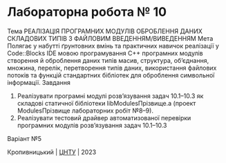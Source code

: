 ﻿# Лабораторна робота № 10

Тема
РЕАЛІЗАЦІЯ ПРОГРАМНИХ МОДУЛІВ ОБРОБЛЕННЯ ДАНИХ СКЛАДОВИХ ТИПІВ З ФАЙЛОВИМ ВВЕДЕННЯМ/ВИВЕДЕННЯМ
Мета
Полягає у набутті ґрунтовних вмінь та практичних навичок реалізації у Code::Blocks IDE мовою програмування С++ програмних модулів створення й оброблення даних типів масив, структура, об’єднання, множина, перелік, перетворення типів даних, використання файлових потоків та функцій стандартних бібліотек для оброблення символьної інформації.
Завдання
1.	Реалізувати програмні модулі розв’язування задач 10.1–10.3 як складові статичної бібліотеки libModulesПрізвище.а (проект ModulesПрізвище лабораторних робіт №8–9).
2.	Реалізувати тестовий драйвер автоматизованої перевірки програмних модулів розв’язування задач 10.1–10.3

Варіант №5


Кропивницький | <a href="http://www.kntu.kr.ua/">ЦНТУ</a> | 2023